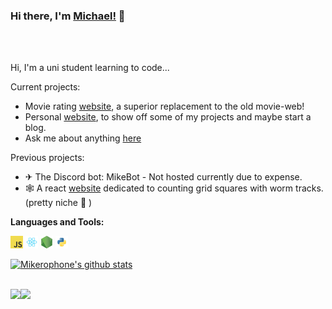 ### Hi there, I'm [Michael!](https://mah51.github.io) 👋

<br />
<br />

Hi, I'm a uni student learning to code...

Current projects:
-  Movie rating [website](https://github.com/mah51/movie-web-typescript), a superior replacement to the old movie-web! 
-  Personal [website](https://github.com/mah51/personal-web), to show off some of my projects and maybe start a blog.
-  Ask me about anything [here](https://github.com/mah51/mah51/issues)

Previous projects:

- ✈  The Discord bot: MikeBot - Not hosted currently due to expense.
- 🕸  A react [website](https://github.com/mah51/WormTracker) dedicated to counting grid squares with worm tracks. (pretty niche 🧐 )

**Languages and Tools:**  

<code><img height="20" src="https://raw.githubusercontent.com/github/explore/80688e429a7d4ef2fca1e82350fe8e3517d3494d/topics/javascript/javascript.png"></code>
<code><img height="20" src="https://raw.githubusercontent.com/github/explore/80688e429a7d4ef2fca1e82350fe8e3517d3494d/topics/react/react.png"></code>
<code><img height="20" src="https://raw.githubusercontent.com/github/explore/80688e429a7d4ef2fca1e82350fe8e3517d3494d/topics/nodejs/nodejs.png"></code>
<code><img height="20" src="https://raw.githubusercontent.com/github/explore/80688e429a7d4ef2fca1e82350fe8e3517d3494d/topics/python/python.png"></code>

[![Mikerophone's github stats](https://github-readme-stats.vercel.app/api?username=mah51&count_private=true&show_icons=true&title_color=fff&icon_color=79ff97&text_color=9f9f9f&bg_color=151515)](https://github.com/anuraghazra/github-readme-stats)


<br />


<a href="https://github.com/mah51/michael-hall.me">
  <img align="left" src="https://github-readme-stats.vercel.app/api/pin/?username=mah51&repo=michael-hall.me&title_color=fff&icon_color=79ff97&text_color=9f9f9f&bg_color=151515" />
</a>



<a href="https://github.com/mah51/movie-web-typescript">
  <img align="left" src="https://github-readme-stats.vercel.app/api/pin/?username=mah51&repo=movie-web-typescript&title_color=fff&icon_color=79ff97&text_color=9f9f9f&bg_color=151515" />
</a>


